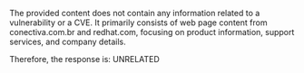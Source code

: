 The provided content does not contain any information related to a vulnerability or a CVE. It primarily consists of web page content from conectiva.com.br and redhat.com, focusing on product information, support services, and company details.

Therefore, the response is: UNRELATED